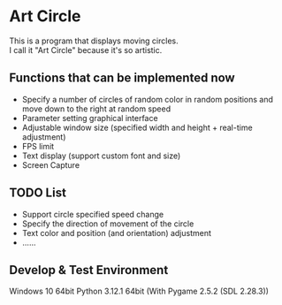 # Art Circle
This is a program that displays moving circles.<br>
I call it "Art Circle" because it's so artistic.
## Functions that can be implemented now
- Specify a number of circles of random color in random positions and move down to the right at random speed
- Parameter setting graphical interface
- Adjustable window size (specified width and height + real-time adjustment)
- FPS limit
- Text display (support custom font and size)
- Screen Capture
## TODO List
- Support circle specified speed change
- Specify the direction of movement of the circle
- Text color and position (and orientation) adjustment
- ......
## Develop & Test Environment
Windows 10 64bit
Python 3.12.1 64bit
(With Pygame 2.5.2 (SDL 2.28.3))
